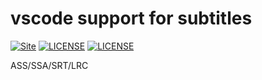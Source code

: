 vscode support for subtitles
============================
[![Site](https://img.shields.io/badge/Version-v0.1.0-%23FF4D5B.svg?style=flat-square)]()
[![LICENSE](https://img.shields.io/badge/license-Anti%20996-blue.svg?style=flat-square)](https://github.com/996icu/996.ICU/blob/master/LICENSE)
[![LICENSE](https://img.shields.io/badge/license-MPL%202.0-blue.svg?style=flat-square)](https://github.com/GalAster/vscode-toml/blob/master/License.md)

ASS/SSA/SRT/LRC